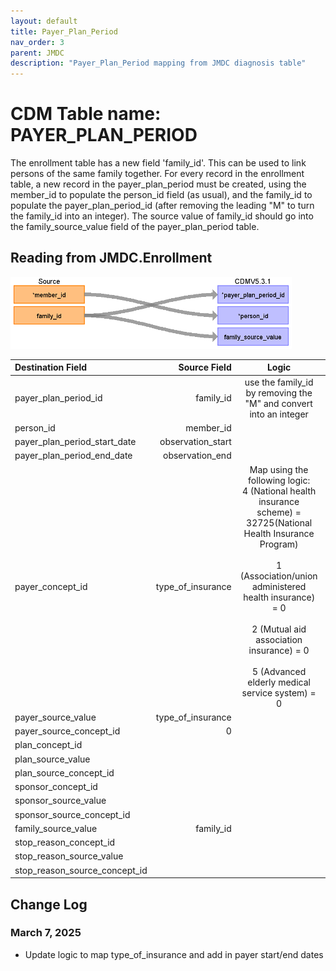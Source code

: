 ```yaml
---
layout: default
title: Payer_Plan_Period
nav_order: 3
parent: JMDC
description: "Payer_Plan_Period mapping from JMDC diagnosis table"
---
```


# CDM Table name: PAYER_PLAN_PERIOD

The enrollment table has a new field 'family_id'. This can be used to link persons of the same family together. For every record in the enrollment table, a new record in the payer_plan_period must be created, using the member_id to populate the person_id field (as usual), and the family_id to populate the payer_plan_period_id (after removing the leading "M" to turn the family_id into an integer). The source value of family_id should go into the family_source_value field of the payer_plan_period table.

## Reading from JMDC.Enrollment

![](images/payer_plan_period.png) 

**Destination Field**|**Source Field**|**Logic**|**Comment**
:-----|-----:|:-----:|:-----:
payer\_plan\_period\_id|family\_id|use the family\_id by removing the "M" and convert into an integer| 
person\_id|member\_id| | 
payer\_plan\_period\_start\_date|observation_start | | 
payer\_plan\_period\_end\_date| observation_end | |
payer\_concept\_id| type_of_insurance | Map using the following logic: <br>4 (National health insurance scheme) = 32725(National Health Insurance Program) </br><br> 1 (Association/union administered health insurance) = 0 </br> <br> 2 (Mutual aid association insurance) = 0 </br> <br> 5 (Advanced elderly medical service system) = 0 </br> | 
payer\_source\_value| type_of_insurance| | 
payer\_source\_concept\_id| 0 | | 
plan\_concept\_id| | | 
plan\_source\_value| | | 
plan\_source\_concept\_id| | | 
sponsor\_concept\_id| | | 
sponsor\_source\_value| | | 
sponsor\_source\_concept\_id| | | 
family\_source\_value|family\_id| | 
stop\_reason\_concept\_id| | | 
stop\_reason\_source\_value| | | 
stop\_reason\_source\_concept\_id| | | 

## Change Log

### March 7, 2025
- Update logic to map type_of_insurance and add in payer start/end dates